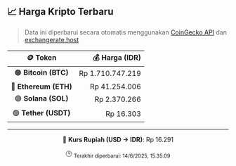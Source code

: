 

<!-- HARGA_KRIPTO -->
## 📈 Harga Kripto Terbaru

> Data ini diperbarui secara otomatis menggunakan [CoinGecko API](https://www.coingecko.com/) dan [exchangerate.host](https://exchangerate.host/)

<div align="center">

| 🪙 Token | 💰 Harga (IDR) |
|:------:|---------------:|
| 🟠 **Bitcoin (BTC)**   | Rp 1.710.747.219 |
| 🔵 **Ethereum (ETH)**  | Rp 41.254.006 |
| 🟣 **Solana (SOL)**    | Rp 2.370.266 |
| 🟢 **Tether (USDT)**   | Rp 16.303 |

---

💱 **Kurs Rupiah (USD → IDR)**: Rp 16.291

🕒 <sub>Terakhir diperbarui: 14/6/2025, 15.35.09</sub>

</div>
<!-- /HARGA_KRIPTO -->